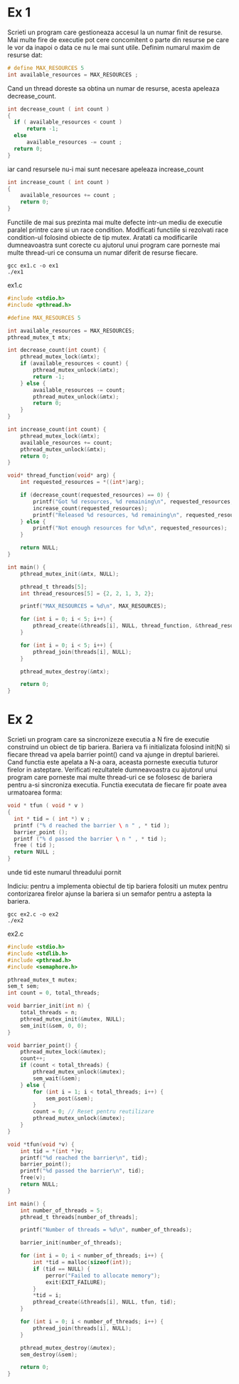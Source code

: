 # Ex 1

Scrieti un program care gestioneaza accesul la un numar finit de resurse.
Mai multe fire de executie pot cere concomitent o parte din resurse pe care
le vor da inapoi o data ce nu le mai sunt utile. Definim numarul maxim
de resurse dat:

```c
# define MAX_RESOURCES 5
int available_resources = MAX_RESOURCES ;
```

Cand un thread doreste sa obtina un numar de resurse, acesta apeleaza
decrease_count.

```c
int decrease_count ( int count )
{
  if ( available_resources < count )
      return -1;
  else
      available_resources -= count ;
  return 0;
}
```

iar cand resursele nu-i mai sunt necesare apeleaza increase_count

```c
int increase_count ( int count )
{
    available_resources += count ;
    return 0;
}
```

Functiile de mai sus prezinta mai multe defecte intr-un mediu de executie
paralel printre care si un race condition. Modificati functiile si rezolvati
race condition-ul folosind obiecte de tip mutex. Aratati ca modificarile
dumneavoastra sunt corecte cu ajutorul unui program care porneste mai
multe thread-uri ce consuma un numar diferit de resurse fiecare.

```ssh_session
gcc ex1.c -o ex1
./ex1
```

ex1.c

```c
#include <stdio.h>
#include <pthread.h>

#define MAX_RESOURCES 5

int available_resources = MAX_RESOURCES;
pthread_mutex_t mtx;

int decrease_count(int count) {
    pthread_mutex_lock(&mtx);
    if (available_resources < count) {
        pthread_mutex_unlock(&mtx);
        return -1;
    } else {
        available_resources -= count;
        pthread_mutex_unlock(&mtx);
        return 0;
    }
}

int increase_count(int count) {
    pthread_mutex_lock(&mtx);
    available_resources += count;
    pthread_mutex_unlock(&mtx);
    return 0;
}

void* thread_function(void* arg) {
    int requested_resources = *((int*)arg);

    if (decrease_count(requested_resources) == 0) {
        printf("Got %d resources, %d remaining\n", requested_resources, available_resources);
        increase_count(requested_resources);
        printf("Released %d resources, %d remaining\n", requested_resources, available_resources);
    } else {
        printf("Not enough resources for %d\n", requested_resources);
    }

    return NULL;
}

int main() {
    pthread_mutex_init(&mtx, NULL);

    pthread_t threads[5];
    int thread_resources[5] = {2, 2, 1, 3, 2};

    printf("MAX_RESOURCES = %d\n", MAX_RESOURCES);

    for (int i = 0; i < 5; i++) {
        pthread_create(&threads[i], NULL, thread_function, &thread_resources[i]);
    }

    for (int i = 0; i < 5; i++) {
        pthread_join(threads[i], NULL);
    }

    pthread_mutex_destroy(&mtx);

    return 0;
}

```


# Ex 2 

Scrieti un program care sa sincronizeze executia a N fire de executie construind un obiect de tip bariera. Bariera va fi initializata folosind init(N)
si fiecare thread va apela barrier point() cand va ajunge in dreptul barierei. Cand functia este apelata a N-a oara, aceasta porneste executia
tuturor firelor in asteptare.
Verificati rezultatele dumneavoastra cu ajutorul unui program care porneste
mai multe thread-uri ce se folosesc de bariera pentru a-si sincroniza executia.
Functia executata de fiecare fir poate avea urmatoarea forma:

```c
void * tfun ( void * v )
{
  int * tid = ( int *) v ;
  printf ("% d reached the barrier \ n " , * tid );
  barrier_point ();
  printf ("% d passed the barrier \ n " , * tid );
  free ( tid );
  return NULL ;
}
```

unde tid este numarul threadului pornit

Indiciu: pentru a implementa obiectul de tip bariera folositi un mutex
pentru contorizarea firelor ajunse la bariera si un semafor pentru a astepta
la bariera.


```ssh-session
gcc ex2.c -o ex2
./ex2
```


ex2.c

```c
#include <stdio.h>
#include <stdlib.h>
#include <pthread.h>
#include <semaphore.h>

pthread_mutex_t mutex;
sem_t sem;
int count = 0, total_threads;

void barrier_init(int n) {
    total_threads = n;
    pthread_mutex_init(&mutex, NULL);
    sem_init(&sem, 0, 0);
}

void barrier_point() {
    pthread_mutex_lock(&mutex);
    count++;
    if (count < total_threads) {
        pthread_mutex_unlock(&mutex);
        sem_wait(&sem);
    } else {
        for (int i = 1; i < total_threads; i++) {
            sem_post(&sem);
        }
        count = 0; // Reset pentru reutilizare
        pthread_mutex_unlock(&mutex);
    }
}

void *tfun(void *v) {
    int tid = *(int *)v;
    printf("%d reached the barrier\n", tid);
    barrier_point();
    printf("%d passed the barrier\n", tid);
    free(v);
    return NULL;
}

int main() {
    int number_of_threads = 5;
    pthread_t threads[number_of_threads];

    printf("Number of threads = %d\n", number_of_threads);

    barrier_init(number_of_threads);

    for (int i = 0; i < number_of_threads; i++) {
        int *tid = malloc(sizeof(int));
        if (tid == NULL) {
            perror("Failed to allocate memory");
            exit(EXIT_FAILURE);
        }
        *tid = i;
        pthread_create(&threads[i], NULL, tfun, tid);
    }

    for (int i = 0; i < number_of_threads; i++) {
        pthread_join(threads[i], NULL);
    }

    pthread_mutex_destroy(&mutex);
    sem_destroy(&sem);

    return 0;
}
```
